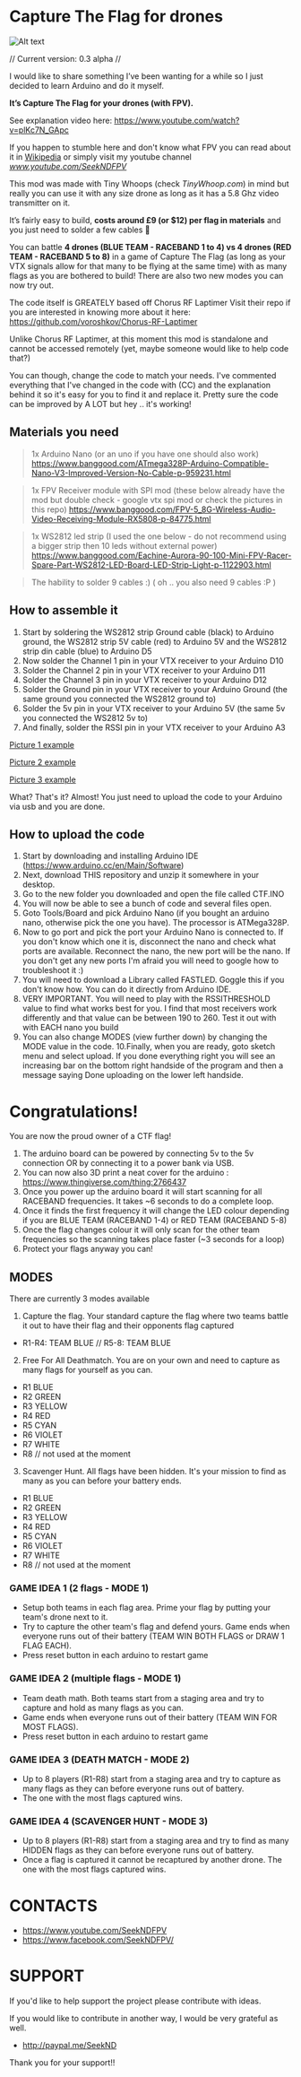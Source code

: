 # Capture The Flag for drones
![Alt text](pictures/CTF.jpg?raw=true "CTF")

// Current version: 0.3 alpha //


I would like to share something I’ve been wanting for a while so I just decided to learn Arduino and do it myself.

**It’s Capture The Flag for your drones (with FPV).**

See explanation video here: https://www.youtube.com/watch?v=plKc7N_GApc

If you happen to stumble here and don't know what FPV you can read about it in [Wikipedia](https://en.wikipedia.org/wiki/First-person_view_(radio_control)) or simply visit my youtube channel *www.youtube.com/SeekNDFPV*



This mod was made with Tiny Whoops (check *TinyWhoop.com*) in mind but really you can use it with any size drone as long as it has a 5.8 Ghz video transmitter on it.

It’s fairly easy to build, **costs around £9 (or $12) per flag in materials** and you just need to solder a few cables 🙂

You can battle **4 drones (BLUE TEAM - RACEBAND 1 to 4) vs 4 drones (RED TEAM - RACEBAND 5 to 8)** in a game of Capture The Flag (as long as your VTX signals allow for that many to be flying at the same time) with as many flags as you are bothered to build!
There are also two new modes you can now try out.

The code itself is GREATELY based off Chorus RF Laptimer
Visit their repo if you are interested in knowing more about it here: https://github.com/voroshkov/Chorus-RF-Laptimer

Unlike Chorus RF Laptimer, at this moment this mod is standalone and cannot be accessed remotely (yet, maybe someone would like to help code that?)

You can though, change the code to match your needs.
I've commented everything that I've changed in the code with (CC) and the explanation behind it so it's easy for you to find it and replace it. Pretty sure the code can be improved by A LOT but hey .. it's working!

## Materials you need

> 1x Arduino Nano (or an uno if you have one should also work)
https://www.banggood.com/ATmega328P-Arduino-Compatible-Nano-V3-Improved-Version-No-Cable-p-959231.html

> 1x FPV Receiver module with SPI mod (these below already have the mod but double check - google vtx spi mod or check the pictures in this repo)
https://www.banggood.com/FPV-5_8G-Wireless-Audio-Video-Receiving-Module-RX5808-p-84775.html


> 1x WS2812 led strip (I used the one below - do not recommend using a bigger strip then 10 leds without external power)
https://www.banggood.com/Eachine-Aurora-90-100-Mini-FPV-Racer-Spare-Part-WS2812-LED-Board-LED-Strip-Light-p-1122903.html

> The hability to solder 9 cables :)  ( oh .. you also need 9 cables :P )

 
## How to assemble it

1. Start by soldering the WS2812 strip Ground cable (black) to Arduino ground, the WS2812 strip 5V cable (red) to Arduino 5V and the WS2812 strip din cable (blue) to Arduino D5
2. Now solder the Channel 1 pin in your VTX receiver to your Arduino D10
3. Solder the Channel 2 pin in your VTX receiver to your Arduino D11
4. Solder the Channel 3 pin in your VTX receiver to your Arduino D12
5. Solder the Ground pin in your VTX receiver to your Arduino Ground (the same ground you connected the WS2812 ground to)
6. Solder the 5v pin in your VTX receiver to your Arduino 5V (the same 5v you connected the WS2812 5v to)
7. And finally, solder the RSSI pin in your VTX receiver to your Arduino A3

[Picture 1 example](pictures/IMG_1432.JPG)

[Picture 2 example](pictures/IMG_1433.JPG)

[Picture 3 example](pictures/IMG_1434.JPG)

What? That's it?
Almost! You just need to upload the code to your Arduino via usb and you are done.


## How to upload the code

1. Start by downloading and installing Arduino IDE (https://www.arduino.cc/en/Main/Software)
2. Next, download THIS repository and unzip it somewhere in your desktop.
3. Go to the new folder you downloaded and open the file called CTF.INO
4. You will now be able to see a bunch of code and several files open.
5. Goto Tools/Board and pick Arduino Nano (if you bought an arduino nano, otherwise pick the one you have). The processor is ATMega328P.
6. Now to go port and pick the port your Arduino Nano is connected to. If you don't know which one it is, disconnect the nano and check what ports are available. Reconnect the nano, the new port will be the nano. If you don't get any new ports I'm afraid you will need to google how to troubleshoot it :)
7. You will need to download a Library called FASTLED. Goggle this if you don't know how. You can do it directly from Arduino IDE.
8. VERY IMPORTANT. You will need to play with the RSSITHRESHOLD value to find what works best for you. I find that most receivers work differently and that value can be between 190 to 260. Test it out with with EACH nano you build
9. You can also change MODES (view further down) by changing the MODE value in the code.
10.Finally, when you are ready, goto sketch menu and select upload. If you done everything right you will see an increasing bar on the bottom right handside of the program and then a message saying Done uploading on the lower left handside.




# Congratulations!
You are now the proud owner of a CTF flag!

1. The arduino board can be powered by connecting 5v to the 5v connection OR by connecting it to a power bank via USB.
2. You can now also 3D print a neat cover for the arduino : https://www.thingiverse.com/thing:2766437
3. Once you power up the arduino board it will start scanning for all RACEBAND frequencies. It takes ~6 seconds to do a complete loop. 
4. Once it finds the first frequency it will change the LED colour depending if you are BLUE TEAM (RACEBAND 1-4) or RED TEAM (RACEBAND 5-8)
5. Once the flag changes colour it will only scan for the other team frequencies so the scanning takes place faster (~3 seconds for a loop)
6. Protect your flags anyway you can!

## MODES

There are currently 3 modes available

1. Capture the flag. Your standard capture the flag where two teams battle it out to have their flag and their opponents flag captured
- R1-R4: TEAM BLUE    //     R5-8: TEAM BLUE

2. Free For All Deathmatch. You are on your own and need to capture as many flags for yourself as you can.
- R1 BLUE
- R2 GREEN
- R3 YELLOW
- R4 RED
- R5 CYAN
- R6 VIOLET
- R7 WHITE
- R8 // not used at the moment

3. Scavenger Hunt. All flags have been hidden. It's your mission to find as many as you can before your battery ends.
- R1 BLUE
- R2 GREEN
- R3 YELLOW
- R4 RED
- R5 CYAN
- R6 VIOLET
- R7 WHITE
- R8 // not used at the moment

### GAME IDEA 1 (2 flags - MODE 1)
- Setup both teams in each flag area. Prime your flag by putting your team's drone next to it.
- Try to capture the other team's flag and defend yours. Game ends when everyone runs out of their battery (TEAM WIN BOTH FLAGS or DRAW 1 FLAG EACH).
- Press reset button in each arduino to restart game

### GAME IDEA 2 (multiple flags - MODE 1)
- Team death math. Both teams start from a staging area and try to capture and hold as many flags as you can.
- Game ends when everyone runs out of their battery (TEAM WIN FOR MOST FLAGS).
- Press reset button in each arduino to restart game

### GAME IDEA 3 (DEATH MATCH - MODE 2)
- Up to 8 players (R1-R8) start from a staging area and try to capture as many flags as they can before everyone runs out of battery.
- The one with the most flags captured wins.

### GAME IDEA 4 (SCAVENGER HUNT - MODE 3)
- Up to 8 players (R1-R8) start from a staging area and try to find as many HIDDEN flags as they can before everyone runs out of battery.
- Once a flag is captured it cannot be recaptured by another drone. The one with the most flags captured wins.


# CONTACTS

- https://www.youtube.com/SeekNDFPV
- https://www.facebook.com/SeekNDFPV/


# SUPPORT

If you'd like to help support the project please contribute with ideas.

If you would like to contribute in another way, I would be very grateful as well.
- http://paypal.me/SeekND

Thank you for your support!!
